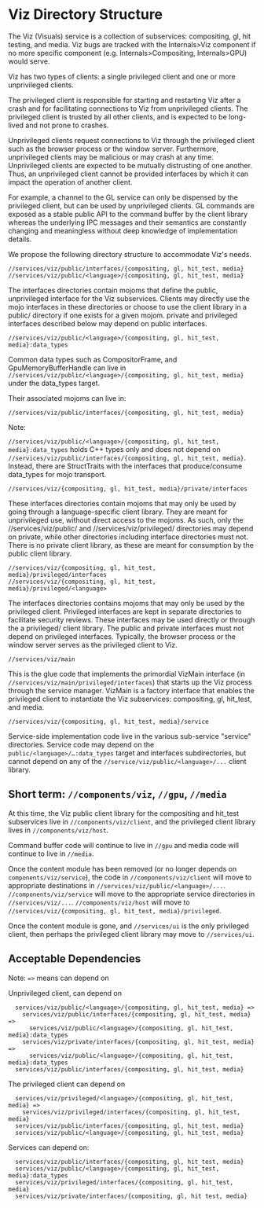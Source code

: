 # Viz Directory Structure

The Viz (Visuals) service is a collection of subservices: compositing, gl, hit
testing, and media. Viz bugs are tracked with the Internals>Viz component if
no more specific component (e.g. Internals>Compositing, Internals>GPU) would
serve.

Viz has two types of clients: a single privileged client and one or more
unprivileged clients.

The privileged client is responsible for starting and restarting Viz after a
crash and for facilitating connections to Viz from unprivileged clients. The
privileged client is trusted by all other clients, and is expected to be
long-lived and not prone to crashes.

Unprivileged clients request connections to Viz through the privileged client
such as the browser process or the window server. Furthermore, unprivileged
clients may be malicious or may crash at any time. Unprivileged clients are
expected to be mutually distrusting of one another. Thus, an unprivileged client
cannot be provided interfaces by which it can impact the operation of another
client.

For example, a channel to the GL service can only be dispensed by the privileged
client, but can be used by unprivileged clients. GL commands are exposed as a
stable public API to the command buffer by the client library whereas the
underlying IPC messages and their semantics are constantly changing and
meaningless without deep knowledge of implementation details.

We propose the following directory structure to accommodate Viz's needs.

```
//services/viz/public/interfaces/{compositing, gl, hit_test, media}
//services/viz/public/<language>/{compositing, gl, hit_test, media}
```

The interfaces directories contain mojoms that define the public, unprivileged
interface for the Viz subservices. Clients may directly use the mojo interfaces
in these directories or choose to use the client library in a public/<language>
directory if one exists for a given mojom. private and privileged interfaces
described below may depend on public interfaces.

```
//services/viz/public/<language>/{compositing, gl, hit_test, media}:data_types
```

Common data types such as CompositorFrame, and GpuMemoryBufferHandle can live in
`//services/viz/public/<language>/{compositing, gl, hit_test, media}` under the
data_types target.

Their associated mojoms can live in:

```
//services/viz/public/interfaces/{compositing, gl, hit_test, media}
```

Note:

`//services/viz/public/<language>/{compositing, gl, hit_test, media}:data_types`
holds C++ types only and does not depend on
`//services/viz/public/interfaces/{compositing, gl, hit_test, media}`. Instead,
there are StructTraits with the interfaces that produce/consume data_types for
mojo transport.

```
//services/viz/{compositing, gl, hit_test, media}/private/interfaces
```

These interfaces directories contain mojoms that may only be used by going
through a language-specific client library. They are meant for unprivileged use,
without direct access to the mojoms. As such, only the
//services/viz/public/<language> and //services/viz/privileged/<language>
directories may depend on private, while other directories including interface
directories must not. There is no private client library, as these are meant for
consumption by the public client library.

```
//services/viz/{compositing, gl, hit_test, media}/privileged/interfaces
//services/viz/{compositing, gl, hit_test, media}/privileged/<language>
```

The interfaces directories contains mojoms that may only be used by the
privileged client. Privileged interfaces are kept in separate directories to
facilitate security reviews. These interfaces may be used directly or through
the a privileged/<language> client library. The public and private interfaces
must not depend on privileged interfaces. Typically, the browser process or the
window server serves as the privileged client to Viz.

```
//services/viz/main
```

This is the glue code that implements the primordial VizMain interface (in
`//services/viz/main/privileged/interfaces`) that starts up the Viz process
through the service manager. VizMain is a factory interface that enables the
privileged client to instantiate the Viz subservices: compositing, gl, hit_test,
and media.

```
//services/viz/{compositing, gl, hit_test, media}/service
```

Service-side implementation code live in the various sub-service "service"
directories. Service code may depend on the `public/<language>/…:data_types`
target and interfaces subdirectories, but cannot depend on any of the
`//service/viz/public/<language>/...` client library.

## Short term: `//components/viz`,  `//gpu`, `//media`
At this time, the Viz public client library for the compositing and hit_test
subservices live in `//components/viz/client`, and the privileged client library
lives in `//components/viz/host`.

Command buffer code will continue to live in `//gpu` and media code will continue
to live in `//media`.

Once the content module has been removed (or no longer depends on
`components/viz/service`), the code in `//components/viz/client` will move to
appropriate destinations in `//services/viz/public/<language>/...`.
`//components/viz/service` will move to the appropriate service directories in
`//services/viz/...`. `//components/viz/host` will move to
`//services/viz/{compositing, gl, hit_test, media}/privileged`.

Once the content module is gone, and `//services/ui` is the only privileged
client, then perhaps the privileged client library may move to `//services/ui`.

## Acceptable Dependencies
Note: `=>` means can depend on

Unprivileged client, can depend on
```
  services/viz/public/<language>/{compositing, gl, hit_test, media} =>
    services/viz/public/interfaces/{compositing, gl, hit_test, media} =>
      services/viz/public/<language>/{compositing, gl, hit_test, media}:data_types
    services/viz/private/interfaces/{compositing, gl, hit_test, media} =>
      services/viz/public/<language>/{compositing, gl, hit_test, media}:data_types
  services/viz/public/interfaces/{compositing, gl, hit_test, media}
```

The privileged client can depend on
```
  services/viz/privileged/<language>/{compositing, gl, hit_test, media} =>
    services/viz/privileged/interfaces/{compositing, gl, hit_test, media}
  services/viz/public/interfaces/{compositing, gl, hit_test, media}
  services/viz/public/<language>/{compositing, gl, hit_test, media}
```

Services can depend on:
```
  services/viz/public/interfaces/{compositing, gl, hit_test, media}
  services/viz/public/<language>/{compositing, gl, hit_test, media}:data_types
  services/viz/privileged/interfaces/{compositing, gl, hit_test, media}
  services/viz/private/interfaces/{compositing, gl, hit test, media}
```

